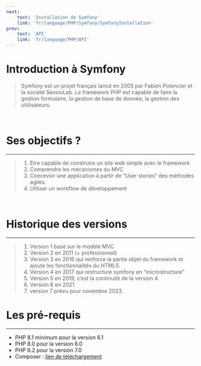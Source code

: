```yaml
---
next: 
    text: 'Installation de Symfony'
    link: 'fr/language/PHP/Symfony/SymfonyInstallation'
prev: 
    text: 'API'
    link: 'fr/language/PHP/API'
---
```

# Introduction à Symfony

> Symfony est un projet français lancé en 2005 par Fabien Potencier et la société SensioLab. Le framework PHP est capable de faire la gestion formulaire, la gestion de base de donnée, la gestion des utiilisateurs.

<br>

# Ses objectifs ?

---
>1. Etre capable de construire un site web simple avec le framework
>2. Comprendre les mécanismes du MVC
>3. Concevoir une application à partir de “User stories” des méthodes agiles.
>4. Utiliser un workflow de développement

<br>

# Historique des versions

---
>1. Version 1 basé sur le modèle MVC
>2. Version 2 en 2011 (+ professionnel)
>3. Version 3 en 2016 qui renforce la partie objet du framework et ajoute les fonctionnalités du HTML5.
>4. Version 4 en 2017 qui restructure symfony en “microstructure”
>5. Version 5 en 2019, c’est la continuité de la version 4
>6. Version 6 en 2021
>7. version 7 prévu pour novembre 2023.

# Les pré-requis

---

- PHP 8.1 minimum pour la version 6.1
- PHP 8.0 pour la version 6.0
- PHP 8.2 pour la version 7.0
- Composer : <u>[lien de téléchargement](https://getcomposer.org/)</u>

